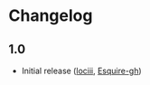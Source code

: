 # Changelog

## 1.0

- Initial release ([lociii](https://github.com/lociii), [Esquire-gh](https://github.com/Esquire-gh))
